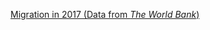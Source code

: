 [Migration in 2017 (Data from _The World Bank_)](https://sakmkarim.github.io/Proposal/docs/Migration_Map2.html)

